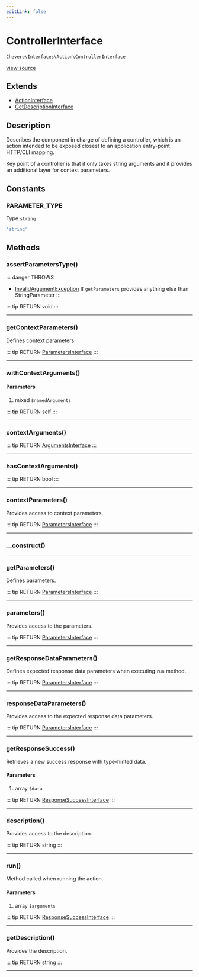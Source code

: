 ```yaml
---
editLink: false
---
```


# ControllerInterface

`Chevere\Interfaces\Action\ControllerInterface`

[view source](https://github.com/chevere/chevere/blob/master/src/Chevere/Interfaces/Action/ControllerInterface.php)

## Extends

- [ActionInterface](./ActionInterface.md)
- [GetDescriptionInterface](../Description/GetDescriptionInterface.md)

## Description

Describes the component in charge of defining a controller, which is an action
intended to be exposed closest to an application entry-point HTTP/CLI mapping.

Key point of a controller is that it only takes string arguments and it
provides an additional layer for context parameters.

## Constants

### PARAMETER_TYPE

Type `string`

```php
'string'
```

## Methods

### assertParametersType()

::: danger THROWS
- [InvalidArgumentException](../../Exceptions/Core/InvalidArgumentException.md) If `getParameters` provides anything else than StringParameter
:::

::: tip RETURN
void
:::

---

### getContextParameters()

Defines context parameters.

::: tip RETURN
[ParametersInterface](../Parameter/ParametersInterface.md)
:::

---

### withContextArguments()

#### Parameters

1. mixed `$namedArguments`

::: tip RETURN
self
:::

---

### contextArguments()

::: tip RETURN
[ArgumentsInterface](../Parameter/ArgumentsInterface.md)
:::

---

### hasContextArguments()

::: tip RETURN
bool
:::

---

### contextParameters()

Provides access to context parameters.

::: tip RETURN
[ParametersInterface](../Parameter/ParametersInterface.md)
:::

---

### __construct()

---

### getParameters()

Defines parameters.

::: tip RETURN
[ParametersInterface](../Parameter/ParametersInterface.md)
:::

---

### parameters()

Provides access to the parameters.

::: tip RETURN
[ParametersInterface](../Parameter/ParametersInterface.md)
:::

---

### getResponseDataParameters()

Defines expected response data parameters when executing `run` method.

::: tip RETURN
[ParametersInterface](../Parameter/ParametersInterface.md)
:::

---

### responseDataParameters()

Provides access to the expected response data parameters.

::: tip RETURN
[ParametersInterface](../Parameter/ParametersInterface.md)
:::

---

### getResponseSuccess()

Retrieves a new success response with type-hinted data.

#### Parameters

1. array `$data`

::: tip RETURN
[ResponseSuccessInterface](../Response/ResponseSuccessInterface.md)
:::

---

### description()

Provides access to the description.

::: tip RETURN
string
:::

---

### run()

Method called when running the action.

#### Parameters

1. array `$arguments`

::: tip RETURN
[ResponseSuccessInterface](../Response/ResponseSuccessInterface.md)
:::

---

### getDescription()

Provides the description.

::: tip RETURN
string
:::

---
